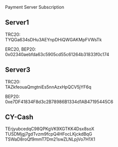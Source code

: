 Payment Server Subscription

**Server1**
------------------------------------------------

TRC20: <br/>
TYQGa634sDHu3AEYnpDHiQWGAKMpFVWsTk

ERC20, BEP20: <br/>
0x02340aebfda63c5905cd55c61264b31833f0c174


**Server3**
------------------------------------------------
TRC20: <br/>
TAZkfeouaQmgtniEs5nnAzxHpQCV5jYF6q

BEP20: <br/>
0xe7DF41834F8d3c2B78986B1334d1AB47195445C6


CY-Cash
------------------------------------------------
TErjyubcedqC98QPKgVK9XGTKK4Dsx8soX
TUSDMjgj7gdTvzm9fcpQ4HFocLKjckdBqG
TSWaD8roQf9mmT7Dm21swZLNLpjVo7H1X1
